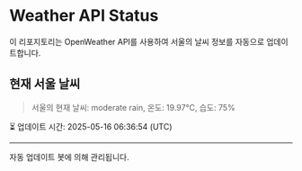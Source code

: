 
# Weather API Status

이 리포지토리는 OpenWeather API를 사용하여 서울의 날씨 정보를 자동으로 업데이트합니다.

## 현재 서울 날씨
> 서울의 현재 날씨: moderate rain, 온도: 19.97°C, 습도: 75%

⏳ 업데이트 시간: 2025-05-16 06:36:54 (UTC)

---
자동 업데이트 봇에 의해 관리됩니다.
